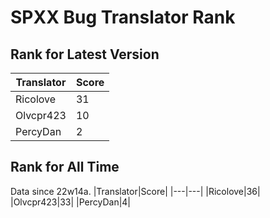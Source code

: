 # SPXX Bug Translator Rank
## Rank for Latest Version
|Translator|Score|
|---|---|
|Ricolove|31|
|Olvcpr423|10|
|PercyDan|2|
## Rank for All Time
Data since 22w14a.
|Translator|Score|
|---|---|
|Ricolove|36|
|Olvcpr423|33|
|PercyDan|4|